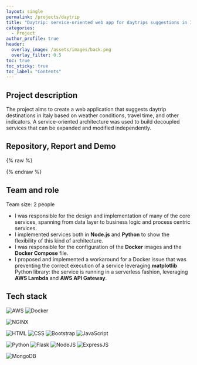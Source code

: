 ```yaml
---
layout: single
permalink: /projects/daytrip
title: "Daytrip: service-oriented web app for daytrips suggestions in Italy"
categories:
  - Project
author_profile: true
header:
  overlay_image: /assets/images/back.png
  overlay_filter: 0.5
toc: true
toc_sticky: true
toc_label: "Contents"
---
```


<!-- ### [ Feb. 2023 - Mar. 2023 ] -->

## Project description

The project aims to create a web application that suggests daytrip destinations in Italy based on weather conditions, travel time, and other indicators. A service-oriented architecture was used to build decoupled services that can be expanded and modified independently.

## Repository, Report and Demo

{% raw %}
<center>
  <a href="https://github.com/vicentinileonardo/daytrip" target="_blank" class="btn"><i class="fa fa-github" style="font-size: 42px;"></i></a>
  <a href="/project_reports/daytrip.pdf" target="_blank" class="btn"><i class="fa fa-file-pdf-o" style="font-size: 42px;"></i></a>
  <a href="https://drive.google.com/file/d/1k0KBPMmt-DaVHthZ1S2wKzhBID33X0ad/view?usp=sharing" target="_blank" class="btn"><i class="fa fa-video-camera" aria-hidden="true" style="font-size: 42px;"></i></a>
</center>
{% endraw %}

## Team and role

Team size: 2 people

+ I was responsible for the design and implementation of many of the core services, spanning from data layer to business logic and process centric services. <br>
+ I implemented services both in **Node.js** and **Python** to show the flexibility of this kind of architecture. <br>
+ I was responsible for the configuration of the **Docker** images and the **Docker Compose** file. <br>
+ I proposed and implemented a workaround for a Docker issue that was preventing the correct execution of a service leveraging **matplotlib** Python library: the service is running in a serverless fashion, leveraging **AWS Lambda** and **AWS API Gateway**. <br>

## Tech stack

![AWS](https://img.shields.io/badge/Amazon_AWS-FF9900?style=for-the-badge&logo=amazonaws&logoColor=white)
![Docker](https://img.shields.io/badge/Docker-2CA5E0?style=for-the-badge&logo=docker&logoColor=white)

![NGINX](https://img.shields.io/badge/Nginx-009639?style=for-the-badge&logo=nginx&logoColor=white)

![HTML](https://img.shields.io/badge/HTML5-E34F26?style=for-the-badge&logo=html5&logoColor=white)
![CSS](https://img.shields.io/badge/CSS3-1572B6?style=for-the-badge&logo=css3&logoColor=white)
![Bootstrap](https://img.shields.io/badge/Bootstrap-563D7C?style=for-the-badge&logo=bootstrap&logoColor=white)
![JavaScript](https://img.shields.io/badge/JavaScript-323330?style=for-the-badge&logo=javascript&logoColor=F7DF1E)

![Python](https://img.shields.io/badge/Python-FFD43B?style=for-the-badge&logo=python&logoColor=blue) 
![Flask](https://img.shields.io/badge/Flask-000000?style=for-the-badge&logo=flask&logoColor=white) 
![NodeJS](https://img.shields.io/badge/Node.js-339933?style=for-the-badge&logo=nodedotjs&logoColor=white) 
![ExpressJS](https://img.shields.io/badge/Express.js-000000?style=for-the-badge&logo=express&logoColor=white)

![MongoDB](https://img.shields.io/badge/MongoDB-4EA94B?style=for-the-badge&logo=mongodb&logoColor=white)